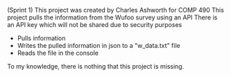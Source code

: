 (Sprint 1)
This project was created by Charles Ashworth for COMP 490
This project pulls the information from the Wufoo survey using an API
There is an API key which will not be shared due to security purposes
   - Pulls information
   - Writes the pulled information in json to a "w_data.txt" file
   - Reads the file in the console

To my knowledge, there is nothing that this project is missing.

